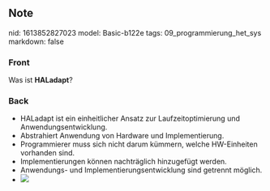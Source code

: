 ## Note
nid: 1613852827023
model: Basic-b122e
tags: 09_programmierung_het_sys
markdown: false

### Front
Was ist <b>HALadapt</b>?

### Back
<div>
  <div>
    <ul>
      <li>HALadapt ist ein einheitlicher Ansatz zur
      Laufzeitoptimierung und Anwendungsentwicklung.
      <li>Abstrahiert Anwendung von Hardware und Implementierung.
      <li>Programmierer muss sich nicht darum kümmern, welche
      HW-Einheiten vorhanden sind.
      <li>Implementierungen können nachträglich hinzugefügt werden.
      <li>Anwendungs- und Implementierungsentwicklung sind getrennt
      möglich.
      <li><img src= 
      "paste-c5b9a115131d23148c035e76280d4e34b9fe75fb.jpg">
    </ul>
  </div>
</div>
